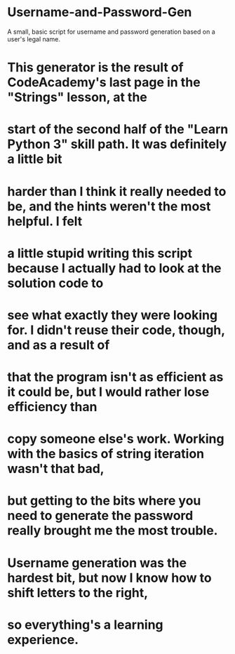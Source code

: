 # Username-and-Password-Gen
A small, basic script for username and password generation based on a user's legal name. 


# This generator is the result of CodeAcademy's last page in the "Strings" lesson, at the
# start of the second half of the "Learn Python 3" skill path. It was definitely a little bit
# harder than I think it really needed to be, and the hints weren't the most helpful. I felt
# a little stupid writing this script because I actually had to look at the solution code to
# see what exactly they were looking for. I didn't reuse their code, though, and as a result of
# that the program isn't as efficient as it could be, but I would rather lose efficiency than
# copy someone else's work. Working with the basics of string iteration wasn't that bad,
# but getting to the bits where you need to generate the password really brought me the most trouble.
# Username generation was the hardest bit, but now I know how to shift letters to the right,
# so everything's a learning experience.
